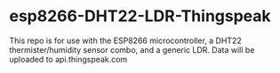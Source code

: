 # esp8266-DHT22-LDR-Thingspeak
This repo is for use with the ESP8266 microcontroller, a DHT22 thermister/humidity sensor combo, and a generic LDR. Data will be uploaded to api.thingspeak.com
